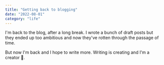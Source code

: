 ```yaml
---
title: "Getting back to blogging"
date: "2022-08-01"
category: "life"
---
```


I'm back to the blog, after a long break. I wrote a bunch of draft posts but they ended up too ambitious and now they've rotten through the passage of time.

But now I'm back and I hope to write more. Writing is creating and I'm a creator 🙂.

